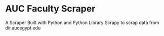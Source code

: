 # AUC Faculty Scraper
A Scraper Built with Python and Python Library Scrapy to scrap data from dir.aucegypt.edu
